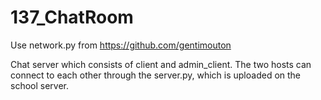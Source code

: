 # 137_ChatRoom

Use network.py from https://github.com/gentimouton

Chat server which consists of client and admin_client.  The two hosts can connect to each other through the server.py, which is uploaded on the school server.